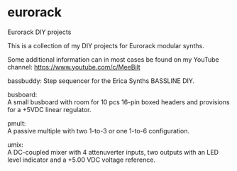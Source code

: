 # eurorack
Eurorack DIY projects

This is a collection of my DIY projects for Eurorack modular synths.

Some additional information can in most cases be found on my YouTube channel:
https://www.youtube.com/c/MeeBilt

bassbuddy:
Step sequencer for the Erica Synths BASSLINE DIY.

busboard:  
A small busboard with room for 10 pcs 16-pin boxed headers and provisions for a +5VDC linear regulator. 

pmult:  
A passive multiple with two 1-to-3 or one 1-to-6 configuration.

umix:  
A DC-coupled mixer with 4 attenuverter inputs, two outputs with an LED level indicator and a +5.00 VDC voltage reference.
